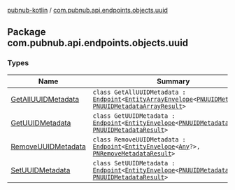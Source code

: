 [pubnub-kotlin](../index.md) / [com.pubnub.api.endpoints.objects.uuid](./index.md)

## Package com.pubnub.api.endpoints.objects.uuid

### Types

| Name | Summary |
|---|---|
| [GetAllUUIDMetadata](-get-all-u-u-i-d-metadata/index.md) | `class GetAllUUIDMetadata : `[`Endpoint`](../com.pubnub.api/-endpoint/index.md)`<`[`EntityArrayEnvelope`](../com.pubnub.api.models.server.objects_api/-entity-array-envelope/index.md)`<`[`PNUUIDMetadata`](../com.pubnub.api.models.consumer.objects.uuid/-p-n-u-u-i-d-metadata/index.md)`>, `[`PNUUIDMetadataArrayResult`](../com.pubnub.api.models.consumer.objects.uuid/-p-n-u-u-i-d-metadata-array-result/index.md)`>` |
| [GetUUIDMetadata](-get-u-u-i-d-metadata/index.md) | `class GetUUIDMetadata : `[`Endpoint`](../com.pubnub.api/-endpoint/index.md)`<`[`EntityEnvelope`](../com.pubnub.api.models.server.objects_api/-entity-envelope/index.md)`<`[`PNUUIDMetadata`](../com.pubnub.api.models.consumer.objects.uuid/-p-n-u-u-i-d-metadata/index.md)`>, `[`PNUUIDMetadataResult`](../com.pubnub.api.models.consumer.objects.uuid/-p-n-u-u-i-d-metadata-result/index.md)`>` |
| [RemoveUUIDMetadata](-remove-u-u-i-d-metadata/index.md) | `class RemoveUUIDMetadata : `[`Endpoint`](../com.pubnub.api/-endpoint/index.md)`<`[`EntityEnvelope`](../com.pubnub.api.models.server.objects_api/-entity-envelope/index.md)`<`[`Any`](https://kotlinlang.org/api/latest/jvm/stdlib/kotlin/-any/index.html)`?>, `[`PNRemoveMetadataResult`](../com.pubnub.api.models.consumer.objects/-p-n-remove-metadata-result/index.md)`>` |
| [SetUUIDMetadata](-set-u-u-i-d-metadata/index.md) | `class SetUUIDMetadata : `[`Endpoint`](../com.pubnub.api/-endpoint/index.md)`<`[`EntityEnvelope`](../com.pubnub.api.models.server.objects_api/-entity-envelope/index.md)`<`[`PNUUIDMetadata`](../com.pubnub.api.models.consumer.objects.uuid/-p-n-u-u-i-d-metadata/index.md)`>, `[`PNUUIDMetadataResult`](../com.pubnub.api.models.consumer.objects.uuid/-p-n-u-u-i-d-metadata-result/index.md)`>` |
